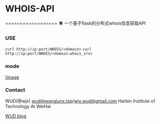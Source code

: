 # WHOIS-API
==================
🕷 一个基于flask的分布式whois信息获取API

### USE
```curl http://ip:port/WHOIS/<domain>```
```curl http://ip:port/WHOIS/<domain:whois_srv>```

### mode
[!image](https://github.com/WUD-51/WHOIS-API/Demo.jpg)

### Contact

WUD(@wjx)
wud@wangjunx.top/wjx.wud@gmail.com
Harbin Institute of Technology At WeiHai

[WUD blog](http://www.wangjunx.top)
